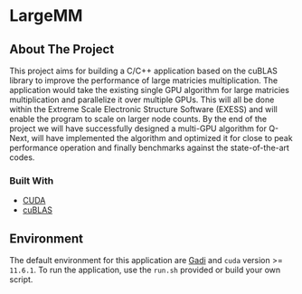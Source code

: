 # LargeMM

## About The Project

This project aims for building a C/C++ application based on the cuBLAS library to improve the performance of large matricies multiplication. The application would take the existing single GPU algorithm for large matricies multiplication and parallelize it over multiple GPUs. This will all be done within the Extreme Scale Electronic Structure Software (EXESS) and will enable the program to scale on larger node counts. By the end of the project we will have successfully designed a multi-GPU algorithm for Q-Next, will have implemented the algorithm and optimized it for close to peak performance operation and finally benchmarks against the state-of-the-art codes.


### Built With

* [CUDA](https://developer.nvidia.com/cuda-toolkit)
* [cuBLAS](https://docs.nvidia.com/cuda/cublas/)

## Environment

The default environment for this application are [Gadi](https://nci.org.au/our-systems/hpc-systems) and `cuda` version >= `11.6.1`. To run the application, use the `run.sh` provided or build your own script.